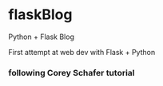 # flaskBlog
Python + Flask Blog

First attempt at web dev with Flask + Python

### following Corey Schafer tutorial ###
